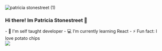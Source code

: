 
![patricia stonestreet (1)](https://user-images.githubusercontent.com/99422533/179338593-a4ccb0ed-8abc-451b-83e6-b39ee4f3597e.png)
<h3> Hi there! Im Patricia Stonestreet 👋 </h3>
- 📖 I'm self taught developer
- 💻 I’m currently learning React
- ⚡ Fun fact: I love potato chips


 <div>
<img src="https://github-readme-stats.vercel.app/api?username=patriciastonestreet&show_icons=true&theme=synthwave&https://github.com/anuraghazra/github-readme-stats"</img>
</div>

